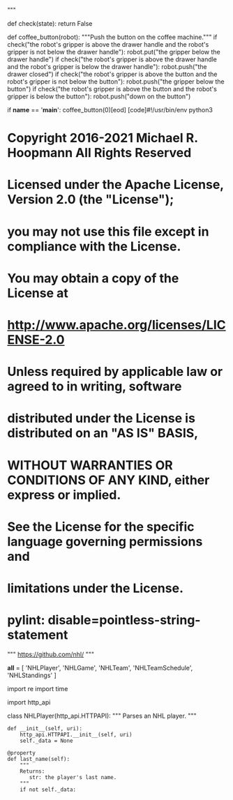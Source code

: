 

"""

def check(state):
    return False


def coffee_button(robot):
    """Push the button on the coffee machine."""
    if check("the robot's gripper is above the drawer handle and the robot's gripper is not below the drawer handle"):
        robot.put("the gripper below the drawer handle")
    if check("the robot's gripper is above the drawer handle and the robot's gripper is below the drawer handle"):
        robot.push("the drawer closed")
    if check("the robot's gripper is above the button and the robot's gripper is not below the button"):
        robot.push("the gripper below the button")
    if check("the robot's gripper is above the button and the robot's gripper is below the button"):
        robot.push("down on the button")


if __name__ == '__main__':
    coffee_button(0)[eod] [code]#!/usr/bin/env python3
#
# Copyright 2016-2021 Michael R. Hoopmann All Rights Reserved
#
# Licensed under the Apache License, Version 2.0 (the "License");
# you may not use this file except in compliance with the License.
# You may obtain a copy of the License at
#
#     http://www.apache.org/licenses/LICENSE-2.0
#
# Unless required by applicable law or agreed to in writing, software
# distributed under the License is distributed on an "AS IS" BASIS,
# WITHOUT WARRANTIES OR CONDITIONS OF ANY KIND, either express or implied.
# See the License for the specific language governing permissions and
# limitations under the License.
#
# pylint: disable=pointless-string-statement


"""
https://github.com/nhl/
"""


__all__ = [
    'NHLPlayer',
    'NHLGame',
    'NHLTeam',
    'NHLTeamSchedule',
    'NHLStandings'
]


import re
import time

import http_api


class NHLPlayer(http_api.HTTPAPI):
    """
    Parses an NHL player.
    """

    def __init__(self, uri):
        http_api.HTTPAPI.__init__(self, uri)
        self._data = None

    @property
    def last_name(self):
        """
        Returns:
           str: the player's last name.
        """
        if not self._data:
